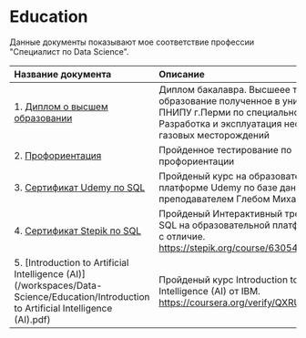 # Education

Данные документы показывают мое соответствие профессии "Специалист по Data Science".

| Название документа | Описание | 
| :---------------------- | :---------------------- |
| 1. [Диплом о высшем образовании](Education/Bachelor_of_Science_in_Engineering.pdf) | Диплом бакалавра. Высшеее техническое образование полученное в университете ПНИПУ г.Перми по специальности Разработка и эксплуатация нефтяных и газовых месторождений|
| 2. [Профориентация](Education/career_guidance.pdf) | Пройденное тестирование по профориентации |
| 3. [Сертификат Udemy по SQL](Education/Udemy_SQL.pdf) | Пройденый курс на образовательной платформе Udemy по базе данных SQL с преподавателем Глебом Михайловым |
| 4. [Сертификат Stepik по SQL](/workspaces/Data-Science/Education/Interactive_SQL_Trainer.pdf) | Пройденый Интерактивный тренажер по SQL на образовательной платформе Stepik с отличие. https://stepik.org/course/63054/syllabus|
| 5. [Introduction to Artificial Intelligence (AI)](/workspaces/Data-Science/Education/Introduction to Artificial Intelligence (AI).pdf) | Пройденый курс Introduction to Artificial Intelligence (AI) от IBM. https://coursera.org/verify/QXRU9WKVB6HX|
